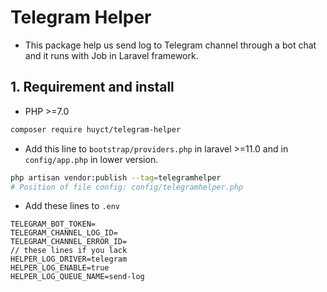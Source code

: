 # Telegram Helper
- This package help us send log to Telegram channel through a bot chat and it runs with Job in Laravel framework.
## 1. Requirement and install
- PHP >=7.0
```bash
composer require huyct/telegram-helper
```
- Add this line to `bootstrap/providers.php` in laravel >=11.0 and in `config/app.php` in lower version.
```bash
php artisan vendor:publish --tag=telegramhelper
# Position of file config: config/telegramhelper.php
```
- Add these lines to `.env`
```dotenv
TELEGRAM_BOT_TOKEN=
TELEGRAM_CHANNEL_LOG_ID=    
TELEGRAM_CHANNEL_ERROR_ID=
// these lines if you lack
HELPER_LOG_DRIVER=telegram
HELPER_LOG_ENABLE=true
HELPER_LOG_QUEUE_NAME=send-log
```